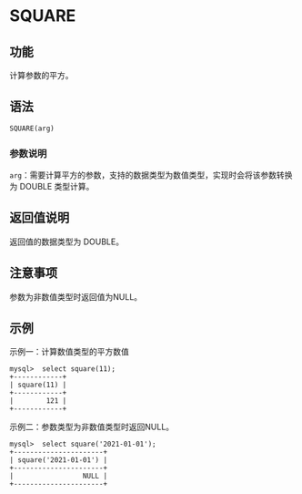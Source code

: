 # SQUARE

## 功能

计算参数的平方。

## 语法

```sql
SQUARE(arg)
```

### 参数说明

`arg`：需要计算平方的参数，支持的数据类型为数值类型，实现时会将该参数转换为 DOUBLE 类型计算。

## 返回值说明

返回值的数据类型为 DOUBLE。

## 注意事项

参数为非数值类型时返回值为NULL。

## 示例

示例一：计算数值类型的平方数值

```Plain Text
mysql>  select square(11);
+------------+
| square(11) |
+------------+
|        121 |
+------------+
```

示例二：参数类型为非数值类型时返回NULL。

```Plain Text
mysql>  select square('2021-01-01');
+----------------------+
| square('2021-01-01') |
+----------------------+
|                 NULL |
+----------------------+
```
